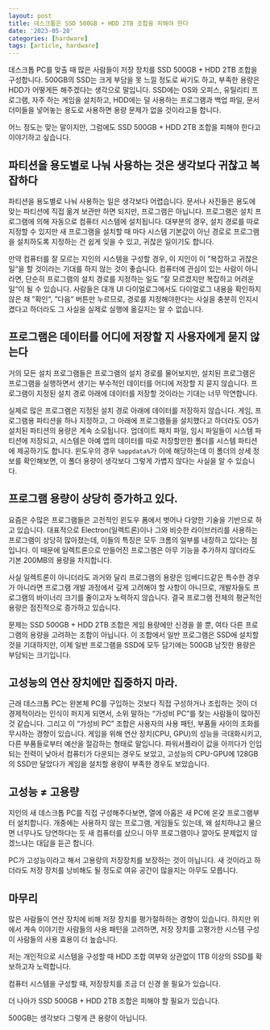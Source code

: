 ```yaml
---
layout: post
title: 데스크톱은 SSD 500GB + HDD 2TB 조합을 피해야 한다
date: '2023-05-28'
categories: [hardware]
tags: [article, hardware]
---
```


데스크톱 PC를 맞출 때 많은 사람들이 저장 장치를 SSD 500GB + HDD 2TB 조합을 구성합니다. 500GB의 SSD는 크게 부담을 못 느낄 정도로 싸기도 하고, 부족한 용량은 HDD가 어떻게든 해주겠다는 생각으로 말입니다. SSD에는 OS와 오피스, 유틸리티 프로그램,  자주 하는 게임을 설치하고, HDD에는 덜 사용하는 프로그램과 백업 파일, 문서 더미들을 넣어놓는 용도로 사용하면 용량 문제가 없을 것이라고들 합니다.

어느 정도는 맞는 말이지만, 그럼에도 SSD 500GB + HDD 2TB 조합을 피해야 한다고 이야기하고 싶습니다.

## 파티션을 용도별로 나눠 사용하는 것은 생각보다 귀찮고 복잡하다

파티션을 용도별로 나눠 사용하는 일은 생각보다 어렵습니다. 문서나 사진들은 용도에 맞는 파티션에 직접 옮겨 보관만 하면 되지만, 프로그램은 아닙니다. 프로그램은 설치 프로그램에 의해 자동으로 컴퓨터 시스템에 설치됩니다. 대부분의 경우, 설치 경로를 따로 지정할 수 있지만 새 프로그램을 설치할 때 마다 시스템 기본값이 아닌 경로로 프로그램을 설치하도록 지정하는 건 쉽게 잊을 수 있고, 귀찮은 일이기도 합니다.

만약 컴퓨터를 잘 모르는 지인의 시스템을 구성할 경우, 이 지인이 이 ”복잡하고 귀찮은 일“을 할 것이라는 기대를 하지 않는 것이 좋습니다. 컴퓨터에 관심이 있는 사람이 아니라면, 단순히 프로그램의 설치 경로를 지정하는 일도 ”잘 모르겠지만 복잡하고 어려운 일“이 될 수 있습니다. 사람들은 대개 UI 다이얼로그에서도 다이얼로그 내용을 확인하지 않은 채 ”확인“, ”다음“ 버튼만 누르므로, 경로를 지정해야한다는 사실을 충분히 인지시켰다고 하더라도 그 사실을 실제로 실행에 옮길지는 알 수 없습니다.

## 프로그램은 데이터를 어디에 저장할 지 사용자에게 묻지 않는다

거의 모든 설치 프로그램들은 프로그램의 설치 경로를 물어보지만, 설치된 프로그램은 프로그램을 실행하면서 생기는 부수적인 데이터를 어디에 저장할 지 묻지 않습니다. 프로그램이 지정된 설치 경로 아래에 데이터를 저장할 것이라는 기대는 너무 막연합니다.

실제로 많은 프로그램은 지정된 설치 경로 아래에 데이터를 저장하지 않습니다. 게임, 프로그램용 파티션을 하나 지정하고, 그 아래에 프로그램들을 설치했다고 하더라도 OS가 설치된 파티션의 용량은 계속 소모됩니다. 업데이트 패치 파일, 임시 파일들이 시스템 파티션에 저장되고, 시스템은 아예 앱의 데이터를 따로 저장할만한 폴더를 시스템 파티션에 제공하기도 합니다. 윈도우의 경우 `%appdata%`가 이에 해당하는데 이 폴더의 상세 정보를 확인해보면, 이 폴더 용량이 생각보다 그렇게 가볍지 않다는 사실을 알 수 있습니다.

## 프로그램 용량이 상당히 증가하고 있다.

요즘은 수많은 프로그램들은 고전적인 윈도우 폼에서 벗어나 다양한 기술을 기반으로 하고 있습니다. 대표적으로 Electron(일렉트론)이나 그와 비슷한 라이브러리를 사용하는 프로그램이 상당히 많아졌는데, 이들의 특징은 모두 크롬의 일부를 내장하고 있다는 점입니다. 이 때문에 일렉트론으로 만들어진 프로그램은 아무 기능을 추가하지 않더라도 기본 200MB의 용량을 차지합니다.

사실 일렉트론이 아니더라도 과거와 달리 프로그램의 용량은 임베디드같은 특수한 경우가 아니라면 프로그램 개발 과정에서 깊게 고려해야 할 사항이 아니므로, 개발자들도 프로그램의 바이너리 크기를 줄이고자 노력하지 않습니다. 결국 프로그램 전체의 평균적인 용량은 점진적으로 증가하고 있습니다.

문제는 SSD 500GB + HDD 2TB 조합은 게임 용량에만 신경을 쓸 뿐, 여타 다른 프로그램의 용량을 고려하는 조합이 아닙니다. 이 조합에서 일반 프로그램은 SSD에 설치할 것을 기대하지만, 이제 일반 프로그램을 SSD에 모두 담기에는 500GB 남짓한 용량은 부담되는 크기입니다.

## 고성능의 연산 장치에만 집중하지 마라.

근래 데스크톱 PC는 완본체 PC를 구입하는 것보다 직접 구성하거나 조립하는 것이 더 경제적이라는 인식이 퍼지게 되면서, 소위 말하는 “가성비 PC”를 찾는 사람들이 많아진 것 같습니다. 그리고 이 “가성비 PC” 조합은 사용자의 사용 패턴, 부품들 사이의 조화를 무시하는 경향이 있습니다. 게임을 위해 연산 장치(CPU, GPU)의 성능을 극대화시키고, 다른 부품들로부터 예산을 절감하는 형태로 말입니다. 파워서플라이 값을 아끼다가 인입되는 전력이 낮아서 컴퓨터가 다운되는 경우도 보았고, 고성능의 CPU-GPU에 128GB의 SSD만 달았다가 게임을 설치할 용량이 부족한 경우도 보았습니다.

## 고성능 ≠ 고용량

지인의 새 데스크톱 PC를 직접 구성해주다보면, 열에 아홉은 새 PC에 온갖 프로그램부터 설치합니다. 개중에는 사용하지 않는 프로그램, 게임들도 있는데, 왜 설치하냐고 물으면 너무나도 당연하다는 듯 새 컴퓨터를 샀으니 아무 프로그램이나 깔아도 문제없지 않겠느냐는 대답을 듣곤 합니다.

PC가 고성능이라고 해서 고용량의 저장장치를 보장하는 것이 아닙니다. 새 것이라고 하더라도 저장 장치를 낭비해도 될 정도로 여유 공간이 많을지는 아무도 모릅니다.

## 마무리

많은 사람들이 연산 장치에 비해 저장 장치를 평가절하하는 경향이 있습니다. 하지만 위에서 계속 이야기한 사람들의 사용 패턴을 고려하면, 저장 장치를 고평가한 시스템 구성이 사람들의 사용 효용이 더 높습니다.

저는 개인적으로 시스템을 구성할 때 HDD 조합 여부와 상관없이 1TB 이상의 SSD를 확보하고자 노력합니다.

컴퓨터 시스템을 구성할 때, 저장장치를 조금 더 신경 쓸 필요가 있습니다.

더 나아가 SSD 500GB + HDD 2TB 조합은 피해야 할 필요가 있습니다.

500GB는 생각보다 그렇게 큰 용량이 아닙니다.
